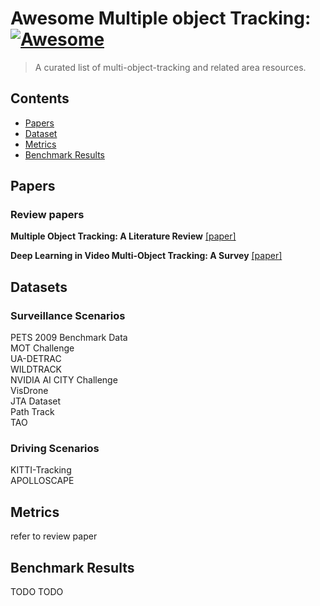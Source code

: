 # Awesome Multiple object Tracking: [![Awesome](https://cdn.rawgit.com/sindresorhus/awesome/d7305f38d29fed78fa85652e3a63e154dd8e8829/media/badge.svg)](https://github.com/sindresorhus/awesome)

> A curated list of multi-object-tracking and related area resources.

## Contents
<!-- TOC -->
  - [Papers](#papers)
  - [Dataset](#dataset)
  - [Metrics](#metrics)
  - [Benchmark Results](#benchmark-results)

<!-- /TOC -->



## Papers
### Review papers


**Multiple Object Tracking: A Literature Review** [[paper]](https://arxiv.org/pdf/1409.7618.pdf)

**Deep Learning in Video Multi-Object Tracking: A Survey** [[paper]](https://arxiv.org/pdf/1907.12740.pdf)



## Datasets
### Surveillance Scenarios
PETS 2009 Benchmark Data<br>
MOT Challenge<br>
UA-DETRAC<br>
WILDTRACK<br>
NVIDIA AI CITY Challenge<br>
VisDrone<br>
JTA Dataset<br>
Path Track<br>
TAO<br>

### Driving Scenarios
KITTI-Tracking<br>
APOLLOSCAPE<br>


## Metrics
refer to review paper

## Benchmark Results

TODO TODO
